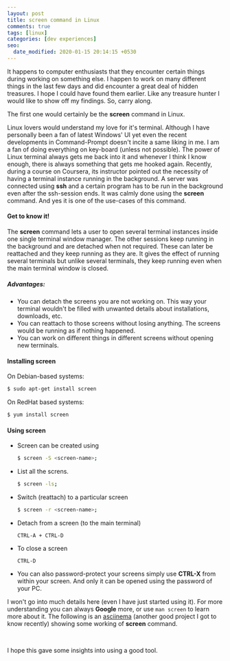 ```yaml
---
layout: post
title: screen command in Linux
comments: true
tags: [linux]
categories: [dev experiences]
seo:
  date_modified: 2020-01-15 20:14:15 +0530
---
```

It happens to computer enthusiasts that they encounter certain things during working on something else. I happen to work on many different things in the last few days and did encounter a great deal of hidden treasures. I hope I could have found them earlier. Like any treasure hunter I would like to show off my findings. So, carry along.

The first one would certainly be the **screen** command in Linux.

Linux lovers would understand my love for it's terminal. Although I have personally been a fan of latest Windows' UI yet even the recent developments in Command-Prompt doesn't incite a same liking in me. I am a fan of doing everything on key-board (unless not possible). The power of Linux terminal always gets me back into it and whenever I think I know enough, there is always something that gets me hooked again. Recently, during a course on Coursera, its instructor pointed out the necessity of having a terminal instance running in the background. A server was connected using **ssh** and a certain program has to be run in the background even after the ssh-session ends. It was calmly done using the **screen** command. And yes it is one of the use-cases of this command.

#### Get to know it!
The **screen** command lets a user to open several terminal instances inside one single terminal window manager. The other sessions keep running in the background and are detached when not required. These can later be reattached and they keep running as they are. It gives the effect of running several terminals but unlike several terminals, they keep running even when the main terminal window is closed.
##### Advantages:
<ul style="text-align: left;">
  <li>You can detach the screens you are not working on. This way your terminal wouldn't be filled with unwanted details about installations, downloads, etc.</li>
  <li>You can reattach to those screens without losing anything. The screens would be running as if nothing happened.</li>
  <li>You can work on different things in different screens without opening new terminals. </li>
</ul>


#### Installing screen
On Debian-based systems:
```bash
$ sudo apt-get install screen 
```
On RedHat based systems:
```bash
$ yum install screen
```

#### Using screen

* Screen can be created using
    ```bash
    $ screen -S <screen-name>;
    ```

* List all the screns.
    ```bash
    $ screen -ls;
    ```
* Switch (reattach) to a particular screen 
    ```bash
    $ screen -r <screen-name>;
    ```
* Detach from a screen (to the main terminal) 
    ```
    CTRL-A + CTRL-D
    ```
* To close a screen
    ```
    CTRL-D
    ```
* You can also password-protect your screens simply use **CTRL-X** from within your screen. And only it can be opened using the password of your PC.

I won't go into much details here (even I have just started using it). For more understanding you can always **Google** more, or use `man screen` to learn more about it.
The following is an [asciinema](https://asciinema.org) (another good project I got to know recently) showing some working of **screen** command.
<br />
<script async="" id="asciicast-Gn5e3KJBABI57yYyQ1WyQyJx6" src="https://asciinema.org/a/Gn5e3KJBABI57yYyQ1WyQyJx6.js"></script><br />
I hope this gave some insights into using a good tool.<br />